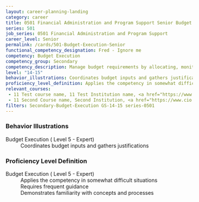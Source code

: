 ```yaml
---
layout: career-planning-landing
category: career
title: 0501 Financial Administration and Program Support Senior Budget Execution
series: 501
job_series: 0501 Financial Administration and Program Support
career_level: Senior
permalink: /cards/501-Budget-Execution-Senior
functional_competency_designation: Fred - Ignore me
competency: Budget Execution
competency_group: Secondary
competency_description: Manage budget requirements by allocating, monitoring and analyzing budgets in compliance with statutory/regulatory guidance.
level: "14-15"
behavior_illustrations: Coordinates budget inputs and gathers justifications
proficiency_level_definition: Applies the competency in somewhat difficult situations ? Requires frequent guidance ? Demonstrates familiarity with concepts and processes
relevant_courses: 
 - 11 Test course name, 11 Test Institution name, <a href="https://www.cfo.gov">www.cfo.gov</a>, <a href="https://www.fai.gov">www.fai.gov</a>
 - 11 Second Course name, Second Institution, <a href="https://www.cio.gov">www.cio.gov</a>
filters: Secondary-Budget-Execution GS-14-15 series-0501
---
```


<div class="desktop:grid-col-6 margin-y-205">
  <div class="border-top-05 bg-white padding-2 shadow-5 height-full members-hover border-1px border-gray-30 border-top-orange radius-lg">
    <h3>Behavior Illustrations</h3>
    <dl class="text-base"><dt>Budget Execution ( Level 5 - Expert)</dt><dd>Coordinates budget inputs and gathers justifications</dd></dl>
  </div>
</div>
<div class="desktop:grid-col-6 margin-y-205">
  <div class="border-top-05 bg-white padding-2 shadow-5 height-full members-hover border-1px border-gray-30 border-top-orange radius-lg">
    <h3>Proficiency Level Definition</h3>
    <dl class="text-base"><dt>Budget Execution ( Level 5 - Expert)</dt><dd>Applies the competency in somewhat difficult situations </dd><dd> Requires frequent guidance </dd><dd> Demonstrates familiarity with concepts and processes</dd></dl>
  </div>
</div>